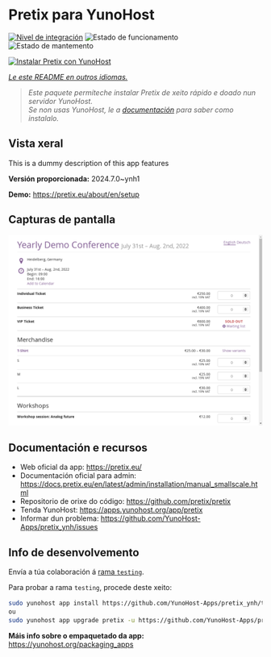 <!--
NOTA: Este README foi creado automáticamente por <https://github.com/YunoHost/apps/tree/master/tools/readme_generator>
NON debe editarse manualmente.
-->

# Pretix para YunoHost

[![Nivel de integración](https://dash.yunohost.org/integration/pretix.svg)](https://ci-apps.yunohost.org/ci/apps/pretix/) ![Estado de funcionamento](https://ci-apps.yunohost.org/ci/badges/pretix.status.svg) ![Estado de mantemento](https://ci-apps.yunohost.org/ci/badges/pretix.maintain.svg)

[![Instalar Pretix con YunoHost](https://install-app.yunohost.org/install-with-yunohost.svg)](https://install-app.yunohost.org/?app=pretix)

*[Le este README en outros idiomas.](./ALL_README.md)*

> *Este paquete permíteche instalar Pretix de xeito rápido e doado nun servidor YunoHost.*  
> *Se non usas YunoHost, le a [documentación](https://yunohost.org/install) para saber como instalalo.*

## Vista xeral

This is a dummy description of this app features


**Versión proporcionada:** 2024.7.0~ynh1

**Demo:** <https://pretix.eu/about/en/setup>

## Capturas de pantalla

![Captura de pantalla de Pretix](./doc/screenshots/screenshot.png)

## Documentación e recursos

- Web oficial da app: <https://pretix.eu/>
- Documentación oficial para admin: <https://docs.pretix.eu/en/latest/admin/installation/manual_smallscale.html>
- Repositorio de orixe do código: <https://github.com/pretix/pretix>
- Tenda YunoHost: <https://apps.yunohost.org/app/pretix>
- Informar dun problema: <https://github.com/YunoHost-Apps/pretix_ynh/issues>

## Info de desenvolvemento

Envía a túa colaboración á [rama `testing`](https://github.com/YunoHost-Apps/pretix_ynh/tree/testing).

Para probar a rama `testing`, procede deste xeito:

```bash
sudo yunohost app install https://github.com/YunoHost-Apps/pretix_ynh/tree/testing --debug
ou
sudo yunohost app upgrade pretix -u https://github.com/YunoHost-Apps/pretix_ynh/tree/testing --debug
```

**Máis info sobre o empaquetado da app:** <https://yunohost.org/packaging_apps>

